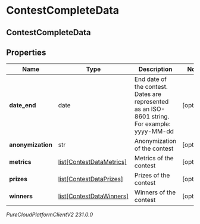 # ContestCompleteData

## ContestCompleteData

## Properties

|Name | Type | Description | Notes|
|------------ | ------------- | ------------- | -------------|
| **date_end** | date | End date of the contest. Dates are represented as an ISO-8601 string. For example: yyyy-MM-dd | [optional] |
| **anonymization** | str | Anonymization of the contest | [optional] |
| **metrics** | [list[ContestDataMetrics]](ContestDataMetrics) | Metrics of the contest | [optional] |
| **prizes** | [list[ContestDataPrizes]](ContestDataPrizes) | Prizes of the contest | [optional] |
| **winners** | [list[ContestDataWinners]](ContestDataWinners) | Winners of the contest | [optional] |



_PureCloudPlatformClientV2 231.0.0_
